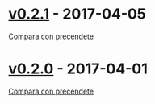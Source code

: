 # [v0.2.1](https://github.com/eca-automs/MC-FAL10A/tags/v0.2.1) - 2017-04-05
[Compara con precendete](https://gitlab.com/eca-automs/MC-FAL10A/compare/v0.2.0...v0.2.1)

# [v0.2.0](https://github.com/eca-automs/MC-FAL10A/tags/v0.2.0) - 2017-04-01
[Compara con precendete](https://gitlab.com/eca-automs/MC-FAL10A/compare/v0.1.3...v0.2.0)
